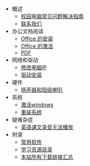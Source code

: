 - 概述
  - [校园电脑常见问题解决指南](start/index.md)
  - [联系我们](start/contact.md)
- 办公文档阅读
  - [Office 的安装](doc/office-install.md)
  - [Office 的激活](doc/office-activate)
  - [PDF](doc/pdf.md)
- 网络和驱动
  - [修改电脑IP](net/ip.md)
  - [驱动安装](net/drivers.md)
- 硬件
  - [扬声器和班级喇叭](hardware/sound.md)
- 系统
  - [激活windows](sys/activate.md)
  - [重装系统](sys/restore.md)
- 疑难杂症
  - [英语课文录音无法播放](knotty/text-record.md)
- 附录
  - [常用软件](appendix/recommendations.md)
  - [学习资源目录](appendix/learnres.md)
  - [本站所有下载链接汇总](appendix/download.md)

